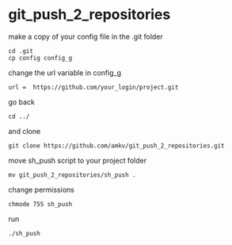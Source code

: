 # git_push_2_repositories

make a copy of your config file in the .git folder
```
cd .git
cp config config_g
```

change the url variable in config_g
```
url =  https://github.com/your_login/project.git
```
go back

```
cd ../
```

and clone 
```
git clone https://github.com/amkv/git_push_2_repositories.git
```

move sh_push script to your project folder
```
mv git_push_2_repositories/sh_push .
```
change permissions
```
chmode 755 sh_push
```
run
```
./sh_push
```
